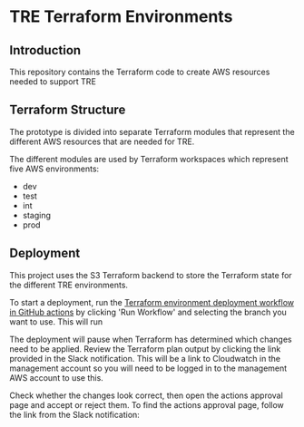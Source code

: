 # TRE Terraform Environments

## Introduction
This repository contains the Terraform code to create AWS resources needed to support TRE

## Terraform Structure
The prototype is divided into separate Terraform modules that represent the different AWS resources that are needed for TRE.

The different modules are used by Terraform workspaces which represent five AWS environments:

* dev
* test
* int
* staging
* prod

## Deployment

This project uses the S3 Terraform backend to store the Terraform state for the different TRE environments.

To start a deployment, run the [Terraform environment deployment workflow in GitHub actions][tre-tf-env-deployment] by clicking 'Run Workflow' and selecting the branch you want to use. This will run 

[tre-tf-env-deployment]: https://github.com/nationalarchives/tre-terraform-environments/actions/workflows/tf-deployment.yml

The deployment will pause when Terraform has determined which changes need to be applied. Review the Terraform plan output by clicking the link provided in the Slack notification. This will be a link to Cloudwatch in the management account so you will need to be logged in to the management AWS account to use this.

Check whether the changes look correct, then open the actions approval page and accept or reject them. To find the actions approval page, follow the link from the Slack notification:
